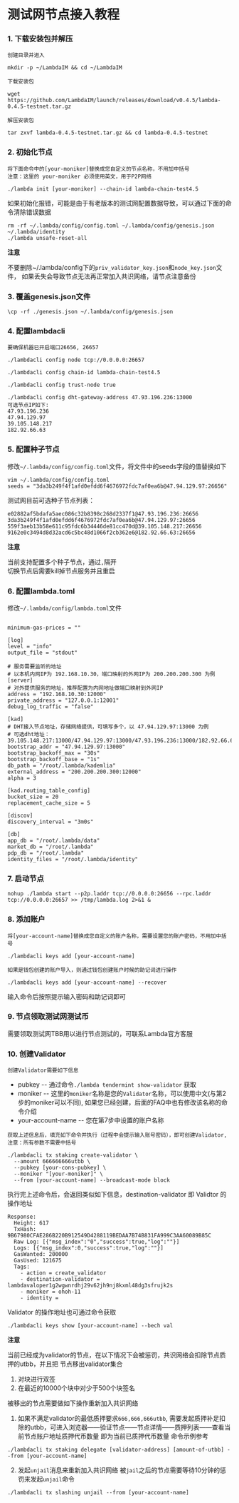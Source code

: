 # 测试网节点接入教程

### 1. 下载安装包并解压
`创建目录并进入`
```
mkdir -p ~/LambdaIM && cd ~/LambdaIM
```
`下载安装包`
```
wget https://github.com/LambdaIM/launch/releases/download/v0.4.5/lambda-0.4.5-testnet.tar.gz
```

`解压安装包`
```
tar zxvf lambda-0.4.5-testnet.tar.gz && cd lambda-0.4.5-testnet
```

### 2. 初始化节点  
`将下面命令中的[your-moniker]替换成您自定义的节点名称，不用加中括号`  
`注意：这里的 your-moniker 必须使用英文，用于P2P网络`
```
./lambda init [your-moniker] --chain-id lambda-chain-test4.5
```
如果初始化报错，可能是由于有老版本的测试网配置数据导致，可以通过下面的命令清除错误数据
```
rm -rf ~/.lambda/config/config.toml ~/.lambda/config/genesis.json ~/.lambda/identity
./lambda unsafe-reset-all
```

**注意**

不要删除~/.lambda/config下的`priv_validator_key.json`和`node_key.json`文件，
如果丢失会导致节点无法再正常加入共识网络，请节点注意备份

### 3. 覆盖genesis.json文件
```
\cp -rf ./genesis.json ~/.lambda/config/genesis.json
```

### 4. 配置lambdacli
`要确保机器已开启端口26656, 26657`
```
./lambdacli config node tcp://0.0.0.0:26657
```
```
./lambdacli config chain-id lambda-chain-test4.5
```
```
./lambdacli config trust-node true
```
```
./lambdacli config dht-gateway-address 47.93.196.236:13000
可选节点IP如下:
47.93.196.236
47.94.129.97
39.105.148.217
182.92.66.63
```

### 5. 配置种子节点  
修改`~/.lambda/config/config.toml`文件，将文件中的seeds字段的值替换如下
```
vim ~/.lambda/config/config.toml
seeds = "3da3b249f4f1afd0efdd6f4676972fdc7af0ea6b@47.94.129.97:26656"
```

测试网目前可选种子节点列表：
```
e02882af5bdafa5aec086c32b8398c268d2337f1@47.93.196.236:26656
3da3b249f4f1afd0efdd6f4676972fdc7af0ea6b@47.94.129.97:26656
559f3aeb13b58e611c95fdc6b34446de81cc470d@39.105.148.217:26656
9162e0c3494d8d32acd6c5bc48d1066f2cb362e6@182.92.66.63:26656
```

**注意**

当前支持配置多个种子节点，通过`,`隔开  
切换节点后需要kill掉节点服务并且重启

### 6. 配置lambda.toml
修改`~/.lambda/config/lambda.toml`文件
```

minimum-gas-prices = ""

[log]
level = "info"
output_file = "stdout"

# 服务需要监听的地址
# 以本机内网IP为 192.168.10.30，端口映射的外网IP为 200.200.200.300 为例
[server]
# 对外提供服务的地址，推荐配置为内网地址做端口映射到外网IP
address = "192.168.10.30:12000"
private_address = "127.0.0.1:12001"
debug_log_traffic = "false"

[kad]
# DHT接入节点地址，存储网络提供，可填写多个，以 47.94.129.97:13000 为例
# 可选dht地址：39.105.148.217:13000/47.94.129.97:13000/47.93.196.236:13000/182.92.66.63:13000
bootstrap_addr = "47.94.129.97:13000"
bootstrap_backoff_max = "30s"
bootstrap_backoff_base = "1s"
db_path = "/root/.lambda/kademlia"
external_address = "200.200.200.300:12000"
alpha = 3

[kad.routing_table_config]
bucket_size = 20
replacement_cache_size = 5

[discov]
discovery_interval = "3m0s"

[db]
app_db = "/root/.lambda/data"
market_db = "/root/.lambda"
pdp_db = "/root/.lambda"
identity_files = "/root/.lambda/identity"
```

### 7. 启动节点  
```
nohup ./lambda start --p2p.laddr tcp://0.0.0.0:26656 --rpc.laddr tcp://0.0.0.0:26657 >> /tmp/lambda.log 2>&1 &
```

### 8. 添加账户  
`将[your-account-name]替换成您自定义的账户名称，需要设置您的账户密码，不用加中括号`
```
./lambdacli keys add [your-account-name]
```

```如果是钱包创建的账户导入，则通过钱包创建账户时候的助记词进行操作```
```
./lambdacli keys add [your-account-name] --recover
```
输入命令后按照提示输入密码和助记词即可


### 9. 节点领取测试网测试币
需要领取测试网TBB用以进行节点测试的，可联系Lambda官方客服

### 10. 创建Validator  
`创建Validator需要如下信息`
* pubkey -- 通过命令`./lambda tendermint show-validator` 获取
* moniker -- 这里的`moniker`名称是您的`Validator`名称，可以使用中文(与第2步的moniker可以不同),
             如果您已经创建，后面的FAQ中也有修改该名称的命令介绍
* your-account-name -- 您在第7步中设置的账户名称

`获取上述信息后，填充如下命令并执行（过程中会提示输入账号密码），即可创建Validator, 注意：所有参数不需要中括号`
```
./lambdacli tx staking create-validator \
  --amount 666666666utbb \
  --pubkey [your-cons-pubkey] \
  --moniker "[your-moniker]" \
  --from [your-account-name] --broadcast-mode block 
```

执行完上述命令后，会返回类似如下信息，destination-validator 即 Validtor 的操作地址
```
Response:
  Height: 617
  TxHash: 9B67980CFAE286B220B912549D4288119BEDAA7B74B831FA999C3AA60089B85C
  Raw Log: [{"msg_index":"0","success":true,"log":""}]
  Logs: [{"msg_index":0,"success":true,"log":""}]
  GasWanted: 200000
  GasUsed: 121675
  Tags: 
    - action = create_validator
    - destination-validator = lambdavaloper1g2wgwnrdhj29v62jh9nj8kxml48dg3sfrujk2s
    - moniker = ohoh-11
    - identity =
```

Validator 的操作地址也可通过命令获取
```
./lambdacli keys show [your-account-name] --bech val
```

**注意**

当前已经成为validator的节点，在以下情况下会被惩罚，共识网络会扣除节点质押的utbb，并且把  节点移出validator集合

1. 对块进行双签
2. 在最近的10000个块中对少于500个块签名

被移出的节点需要做如下操作重新加入共识网络

1. 如果不满足validator的最低质押要求`666,666,666utbb`, 需要发起质押补足扣除的utbb，可进入浏览器——验证节点——节点详情——质押列表——查看当前节点账户地址质押代币数量 即为当前已质押代币数量
命令示例参考  
```
./lambdacli tx staking delegate [validator-address] [amount-of-utbb] --from [your-account-name]
```

2. 发起`unjail`消息来重新加入共识网络
被`jail`之后的节点需要等待10分钟的惩罚来发起`unjail`命令

```
./lambdacli tx slashing unjail --from [your-account-name]
```
